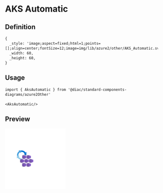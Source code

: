 # AKS Automatic

## Definition

```
{
  _style: 'image;aspect=fixed;html=1;points=[];align=center;fontSize=12;image=img/lib/azure2/other/AKS_Automatic.svg;strokeColor=none;',
  _width: 60,
  _height: 60,
}
```

## Usage

```
import { AksAutomatic } from '@diac/standard-components-diagrams/azure2Other'

<AksAutomatic/>
```

## Preview

<img src="./aks-automatic.png" width="200"/>
